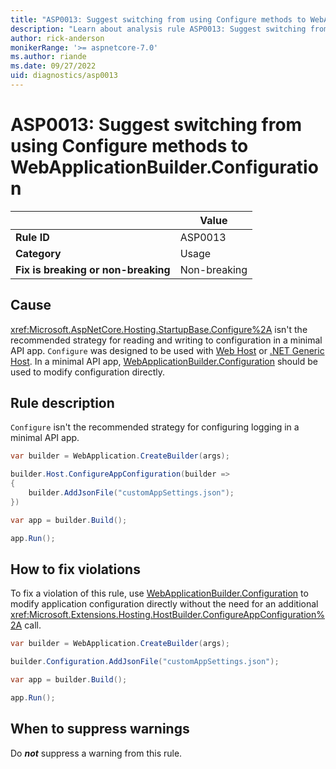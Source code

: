 ```yaml
---
title: "ASP0013: Suggest switching from using Configure methods to WebApplicationBuilder.Configuration"
description: "Learn about analysis rule ASP0013: Suggest switching from using Configure methods to WebApplicationBuilder.Configuration"
author: rick-anderson
monikerRange: '>= aspnetcore-7.0'
ms.author: riande
ms.date: 09/27/2022
uid: diagnostics/asp0013
---
```

# ASP0013: Suggest switching from using Configure methods to WebApplicationBuilder.Configuration

| | Value |
|-|-|
| **Rule ID** |ASP0013|
| **Category** |Usage|
| **Fix is breaking or non-breaking** |Non-breaking|

## Cause

<xref:Microsoft.AspNetCore.Hosting.StartupBase.Configure%2A> isn't the recommended strategy for reading and writing to configuration in a minimal API app. `Configure` was designed to be used with [Web Host](/dotnet/api/microsoft.aspnetcore.hosting.iwebhostbuilder) or [.NET Generic Host](/dotnet/core/extensions/generic-host). In a minimal API app, [WebApplicationBuilder.Configuration](xref:Microsoft.AspNetCore.Builder.WebApplicationBuilder.Configuration) should be used to modify configuration directly.

## Rule description

`Configure` isn't the recommended strategy for configuring logging in a minimal API app.

```csharp
var builder = WebApplication.CreateBuilder(args);

builder.Host.ConfigureAppConfiguration(builder =>
{
    builder.AddJsonFile("customAppSettings.json");
})

var app = builder.Build();

app.Run();
```

## How to fix violations

To fix a violation of this rule, use [WebApplicationBuilder.Configuration](xref:Microsoft.AspNetCore.Builder.WebApplicationBuilder.Configuration) to modify application configuration directly without the need for an additional <xref:Microsoft.Extensions.Hosting.HostBuilder.ConfigureAppConfiguration%2A> call.

```csharp
var builder = WebApplication.CreateBuilder(args);

builder.Configuration.AddJsonFile("customAppSettings.json");

var app = builder.Build();

app.Run();
```

## When to suppress warnings

Do ***not*** suppress a warning from this rule.
